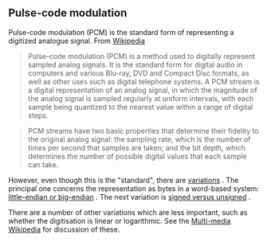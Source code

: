
##  Pulse-code modulation 


Pulse-code modulation (PCM) is the standard form of representing a digitized
analogue signal.
From [Wikipedia](http://en.wikipedia.org/wiki/Pulse-code_modulation) 


   > 

> Pulse-code modulation (PCM) is a method used to digitally represent sampled analog signals.
It is the standard form for digital audio in computers and various
Blu-ray, DVD and Compact Disc formats, as well as other uses such
as digital telephone systems. A PCM stream is a digital representation
of an analog signal, in which the magnitude of the analog signal is
sampled regularly at uniform intervals, with each sample being
quantized to the nearest value within a range of digital steps.


> PCM streams have two basic properties that determine their fidelity
to the original analog signal: the sampling rate, which is the number
of times per second that samples are taken; and the bit depth, which
determines the number of possible digital values that each sample can take.




However, even though this is the "standard", there are [variations](http://wiki.multimedia.cx/index.php?title=PCM) .
The principal one concerns the representation as bytes in a word-based system: [little-endian or big-endian](http://searchnetworking.techtarget.com/definition/big-endian-and-little-endian) .
The next variation is [signed versus unsigned](http://en.wikipedia.org/wiki/Signedness) .


There are a number of other variations which are less important,
such as whether the digitisation is linear or logarithmic.
See the [Multi-media Wikipedia](http://wiki.multimedia.cx/index.php?title=PCM) for discussion of these.

